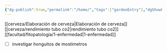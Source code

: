 ```yaml
---
{"dg-publish":true,"permalink":"/home/","tags":["gardenEntry"],"dgShowFileTree":true,"dgShowToc":true}
---
```




[[cerveza/Elaboración de cerveza\|Elaboración de cerveza]]
	[[cerveza/rendimiento tubo co2\|rendimiento tubo co2]]
[[facultad/fitopatologia/1-enfermedad\|1-enfermedad]]

- [ ] investigar honguitos de mostimetros